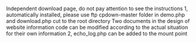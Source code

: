Independent download page, do not pay attention to see the instructions
1, automatically installed, please use ftp cpdown-master folder in demo.php and download.php cut to the root directory
Two documents in the design of website information code can be modified according to the actual situation for their own information
2, echo_log.php can be added to the mount point
